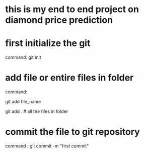 # this is my end to end project on diamond price prediction

# first initialize the git 

 command:    git init

 #  add file or entire files in folder 

  command: 

  git add file_name

   git add .   # all the files in folder

# commit the file to git repository
 
 command :  git commit -m "first commit"
